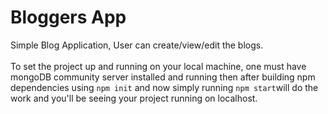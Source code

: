 # Bloggers App

Simple Blog Application, User can create/view/edit the blogs.<br />
<br />
To set the project up and running on your local machine, one must have mongoDB community server installed and running then after building npm dependencies using `
npm init
` and now simply running `
npm start
`will do the work and you'll be seeing your project running on localhost.
